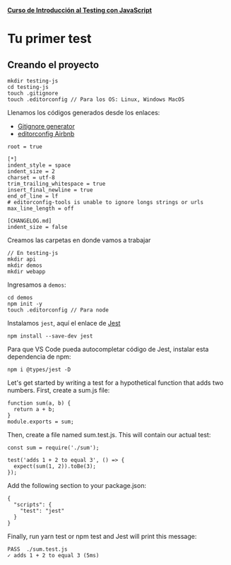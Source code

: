 **[Curso de Introducción al Testing con JavaScript](./../README.md)**

# Tu primer test

## Creando el proyecto

```
mkdir testing-js
cd testing-js
touch .gitignore
touch .editorconfig // Para los OS: Linux, Windows MacOS
```
Llenamos los códigos generados desde los enlaces:
* [Gitignore generator](https://www.toptal.com/developers/gitignore)
* [editorconfig Airbnb ](https://github.com/airbnb/javascript/blob/master/.editorconfig)
```
root = true

[*]
indent_style = space
indent_size = 2
charset = utf-8
trim_trailing_whitespace = true
insert_final_newline = true
end_of_line = lf
# editorconfig-tools is unable to ignore longs strings or urls
max_line_length = off

[CHANGELOG.md]
indent_size = false
```
Creamos las carpetas en donde vamos a trabajar
```
// En testing-js
mkdir api
mkdir demos
mkdir webapp
```
Ingresamos a `demos`:
```
cd demos
npm init -y
touch .editorconfig // Para node
```

Instalamos `jest`, aquí el enlace de [Jest](https://jestjs.io/docs/getting-started)
```
npm install --save-dev jest
````
Para que VS Code pueda autocompletar código de Jest, instalar esta dependencia de npm:
```
npm i @types/jest -D
```

Let's get started by writing a test for a hypothetical function that adds two numbers. First, create a sum.js file:
```
function sum(a, b) {
  return a + b;
}
module.exports = sum;
```
Then, create a file named sum.test.js. This will contain our actual test:
```
const sum = require('./sum');

test('adds 1 + 2 to equal 3', () => {
  expect(sum(1, 2)).toBe(3);
});
```
Add the following section to your package.json:
```
{
  "scripts": {
    "test": "jest"
  }
}
```
Finally, run yarn test or npm test and Jest will print this message:
```
PASS  ./sum.test.js
✓ adds 1 + 2 to equal 3 (5ms)
```


